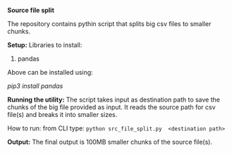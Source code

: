 **Source file split**

The repository contains pythin script that splits big csv files to smaller chunks.

**Setup:**
Libraries to install:
1. pandas

Above can be installed using:

_pip3 install pandas_

**Running the utility:**
The script takes input as destination path to save the chunks of the big file provided as input. It reads the source path for csv file(s) and breaks it into smaller sizes.

How to run:
from CLI type:
```python src_file_split.py  <destination path>```

**Output:**
The final output is 100MB smaller chunks of the source file(s).
